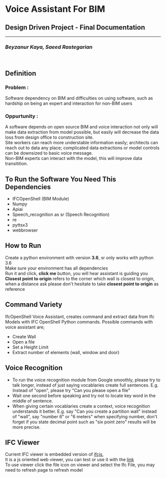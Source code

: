 # **Voice Assistant For BIM**
## Design Driven Project - Final Documentation
------
### *Beyzanur Kaya, Saeed Rastegarian*
<br/>


## **Definition**<br/>

### Problem :
Software dependency on BIM and difficulties on using software, such as hardship on being an expert and interaction for non-BIM users

### Oppurtunity :
A software depends on open source BIM and voice interaction not only will make data extraction from model possible, but easily will decrease the data loss from design office to construction site. <br/>
Site workers can reach more understable information easily; architects can reach out to data any place; complicated data extractions or model controls can be downsized to basic voice message.  <br/>
Non-BIM experts can interact with the model, this will improve data transitition. <br/> 


## To Run the Software You Need This Dependencies
- IFCOpenShell (BIM Module)
- Numpy
- Apiai
- Speech_recognition as sr (Speech Recognition)
- re
- pyttsx3
- webbrowser


## **How to Run**
Create a python environment with version **3.6**, sr only works with python 3.6<br/>
Make sure your environment has all dependencies<br/>
Run it and click, **click me** button, you will hear assistant is guiding you<br/>
**Closest point to origin** refers to the corner which wall is closest to origin, when a distance ask please don't hesitate to take **closest point to origin** as reference


## Command Variety
IfcOpenShell Voice Assistant, creates command and extract data from Ifc Models with IFC OpenShell Python commands. Possible commands with voice assistant are;
- Create Wall
- Open a file
- Set a Height Limit
- Extract number of elements (wall, window and door)


## Voice Recognition
- To run the voice recognition module from Google smoothly, please try to talk longer, instead of just saying vocablaries create full sentences. E.g. Instead of "open", please try "Can you please open a file"<br/>
- Wait one second before speaking and try not to locate key word in the middle of sentence. <br/>
- When giving certain vocablaries create a context, voice recognition understands it better. E.g. say "Can you create a partition wall" instead of "wall", say "number 6" or "6 meters" when specifying number, don't forget if you state decimal point such as "six point zero" results will be more precise. <br/>


## IFC Viewer 
Current IFC viewer is embedded version of [ifcjs](https://github.com/IFCjs/web-ifc-viewer), <br/>
It is a js oriented web viewer, you can test or use it with the [link](https://ifcjs.github.io/web-ifc-viewer/example/index)<br/>
To use viewer click the file icon on viewer and select the Ifc File, you may need to refresh page to refresh model